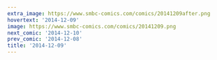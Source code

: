 ```yaml
---
extra_image: https://www.smbc-comics.com/comics/20141209after.png
hovertext: '2014-12-09'
image: https://www.smbc-comics.com/comics/20141209.png
next_comic: '2014-12-10'
prev_comic: '2014-12-08'
title: '2014-12-09'
---
```


